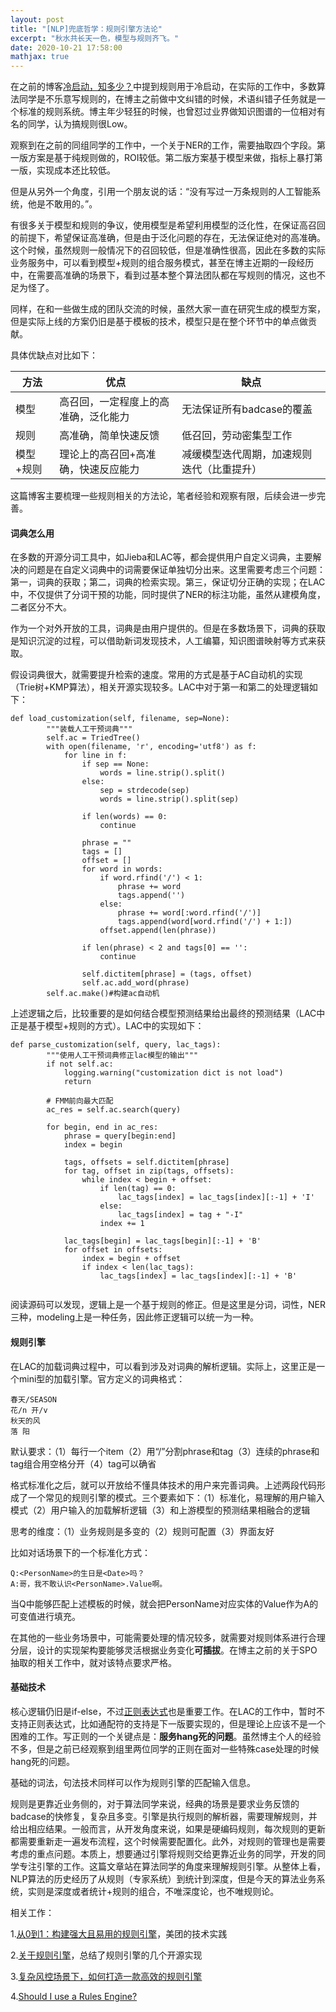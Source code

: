 ```yaml
---
layout: post
title: "[NLP]兜底哲学：规则引擎方法论"
excerpt: "秋水共长天一色，模型与规则齐飞。"
date: 2020-10-21 17:58:00
mathjax: true
---
```


在之前的博客[冷启动，知多少？](https://zhpmatrix.github.io/2020/06/26/cold-start-in-dialogue/)中提到规则用于冷启动，在实际的工作中，多数算法同学是不乐意写规则的，在博主之前做中文纠错的时候，术语纠错子任务就是一个标准的规则系统。博主年少轻狂的时候，也曾怼过业界做知识图谱的一位相对有名的同学，认为搞规则很Low。

观察到在之前的同组同学的工作中，一个关于NER的工作，需要抽取四个字段。第一版方案是基于纯规则做的，ROI较低。第二版方案基于模型来做，指标上暴打第一版，实现成本还比较低。

但是从另外一个角度，引用一个朋友说的话：“没有写过一万条规则的人工智能系统，他是不敢用的。”。

有很多关于模型和规则的争议，使用模型是希望利用模型的泛化性，在保证高召回的前提下，希望保证高准确，但是由于泛化问题的存在，无法保证绝对的高准确。这个时候，虽然规则一般情况下的召回较低，但是准确性很高，因此在多数的实际业务服务中，可以看到模型+规则的组合服务模式，甚至在博主近期的一段经历中，在需要高准确的场景下，看到过基本整个算法团队都在写规则的情况，这也不足为怪了。

同样，在和一些做生成的团队交流的时候，虽然大家一直在研究生成的模型方案，但是实际上线的方案仍旧是基于模板的技术，模型只是在整个环节中的单点做贡献。

具体优缺点对比如下：

|方法|优点|缺点|
|------|------|------|
|模型|高召回，一定程度上的高准确，泛化能力|无法保证所有badcase的覆盖|
|规则|高准确，简单快速反馈|低召回，劳动密集型工作|
|模型+规则|理论上的高召回+高准确，快速反应能力|减缓模型迭代周期，加速规则迭代（比重提升）|

这篇博客主要梳理一些规则相关的方法论，笔者经验和观察有限，后续会进一步完善。

#### 词典怎么用

在多数的开源分词工具中，如Jieba和LAC等，都会提供用户自定义词典，主要解决的问题是在自定义词典中的词需要保证单独切分出来。这里需要考虑三个问题：第一，词典的获取；第二，词典的检索实现。第三，保证切分正确的实现；在LAC中，不仅提供了分词干预的功能，同时提供了NER的标注功能，虽然从建模角度，二者区分不大。

作为一个对外开放的工具，词典是由用户提供的。但是在多数场景下，词典的获取是知识沉淀的过程，可以借助新词发现技术，人工编纂，知识图谱映射等方式来获取。

假设词典很大，就需要提升检索的速度。常用的方式是基于AC自动机的实现（Trie树+KMP算法），相关开源实现较多。LAC中对于第一和第二的处理逻辑如下：

```
def load_customization(self, filename, sep=None):
        """装载人工干预词典"""
        self.ac = TriedTree()
        with open(filename, 'r', encoding='utf8') as f:
            for line in f:
                if sep == None:
                    words = line.strip().split()
                else:
                    sep = strdecode(sep)
                    words = line.strip().split(sep)

                if len(words) == 0:
                    continue

                phrase = ""
                tags = []
                offset = []
                for word in words:
                    if word.rfind('/') < 1:
                        phrase += word
                        tags.append('')
                    else:
                        phrase += word[:word.rfind('/')]
                        tags.append(word[word.rfind('/') + 1:])
                    offset.append(len(phrase))

                if len(phrase) < 2 and tags[0] == '':
                    continue

                self.dictitem[phrase] = (tags, offset)
                self.ac.add_word(phrase)
        self.ac.make()#构建ac自动机
```
上述逻辑之后，比较重要的是如何结合模型预测结果给出最终的预测结果（LAC中正是基于模型+规则的方式）。LAC中的实现如下：

```
def parse_customization(self, query, lac_tags):
        """使用人工干预词典修正lac模型的输出"""
        if not self.ac:
            logging.warning("customization dict is not load")
            return

        # FMM前向最大匹配
        ac_res = self.ac.search(query)

        for begin, end in ac_res:
            phrase = query[begin:end]
            index = begin

            tags, offsets = self.dictitem[phrase]
            for tag, offset in zip(tags, offsets):
                while index < begin + offset:
                    if len(tag) == 0:
                        lac_tags[index] = lac_tags[index][:-1] + 'I'
                    else:
                        lac_tags[index] = tag + "-I"
                    index += 1

            lac_tags[begin] = lac_tags[begin][:-1] + 'B'
            for offset in offsets:
                index = begin + offset
                if index < len(lac_tags):
                    lac_tags[index] = lac_tags[index][:-1] + 'B'


```
阅读源码可以发现，逻辑上是一个基于规则的修正。但是这里是分词，词性，NER三种，modeling上是一种任务，因此修正逻辑可以统一为一种。

#### 规则引擎

在LAC的加载词典过程中，可以看到涉及对词典的解析逻辑。实际上，这里正是一个mini型的加载引擎。官方定义的词典格式：

```
春天/SEASON
花/n 开/v
秋天的风
落 阳
```

默认要求：（1）每行一个item（2）用“/”分割phrase和tag（3）连续的phrase和tag组合用空格分开（4）tag可以确省

格式标准化之后，就可以开放给不懂具体技术的用户来完善词典。上述两段代码形成了一个常见的规则引擎的模式。三个要素如下：（1）标准化，易理解的用户输入模式（2）用户输入的加载解析逻辑（3）和上游模型的预测结果相融合的逻辑

思考的维度：（1）业务规则是多变的（2）规则可配置（3）界面友好

比如对话场景下的一个标准化方式：

```
Q:<PersonName>的生日是<Date>吗？
A:哥，我不敢认识<PersonName>.Value啊。
```

当Q中能够匹配上述模板的时候，就会把PersonName对应实体的Value作为A的可变值进行填充。



在其他的一些业务场景中，可能需要处理的情况较多，就需要对规则体系进行合理分层，设计的实现架构要能够灵活根据业务变化**可插拔**。在博主之前的关于SPO抽取的相关工作中，就对该特点要求严格。


#### 基础技术

核心逻辑仍旧是if-else，不过[正则表达式](https://regexr.com)也是重要工作。在LAC的工作中，暂时不支持正则表达式，比如通配符的支持是下一版要实现的，但是理论上应该不是一个困难的工作。写正则的一个关键点是：**服务hang死的问题**。虽然博主个人的经验不多，但是之前已经观察到组里两位同学的正则在面对一些特殊case处理的时候hang死的问题。

基础的词法，句法技术同样可以作为规则引擎的匹配输入信息。

规则是更靠近业务侧的，对于算法同学来说，经典的场景是要求业务反馈的badcase的快修复，复杂且多变。引擎是执行规则的解析器，需要理解规则，并给出相应结果。一般而言，从开发角度来说，如果是硬编码规则，每次规则的更新都需要重新走一遍发布流程，这个时候需要配置化。此外，对规则的管理也是需要考虑的重点问题。本质上，想要通过引擎将规则交给更靠近业务的同学，开发的同学专注引擎的工作。这篇文章站在算法同学的角度来理解规则引擎。从整体上看，NLP算法的历史经历了从规则（专家系统）到统计到深度，但是今天的算法业务系统，实则是深度或者统计+规则的组合，不唯深度论，也不唯规则论。

相关工作：

1.[从0到1：构建强大且易用的规则引擎](https://mp.weixin.qq.com/s/E-9GR0Mun1pudC0V1nXCsg)，美团的技术实践

2.[关于规则引擎](https://zhuanlan.zhihu.com/p/54133598)，总结了规则引擎的几个开源实现

3.[复杂风控场景下，如何打造一款高效的规则引擎](https://zhuanlan.zhihu.com/p/140916822)

4.[Should I use a Rules Engine?](https://martinfowler.com/bliki/RulesEngine.html)